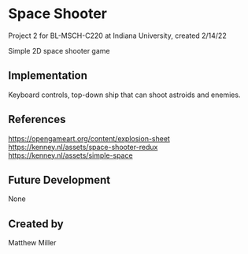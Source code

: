 # Space Shooter
Project 2 for BL-MSCH-C220 at Indiana University, created 2/14/22

Simple 2D space shooter game

## Implementation
Keyboard controls, top-down ship that can shoot astroids and enemies.

## References
https://opengameart.org/content/explosion-sheet 
https://kenney.nl/assets/space-shooter-redux
https://kenney.nl/assets/simple-space

## Future Development
None

## Created by
Matthew Miller
